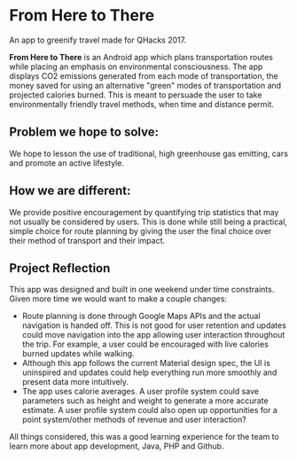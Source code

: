 # From Here to There

An app to greenify travel made for QHacks 2017.

**From Here to There** is an Android app which plans transportation routes while placing an emphasis on environmental consciousness. The app displays CO2 emissions generated from each mode of transportation, the money saved for using an alternative "green" modes of transportation and projected calories burned. This is meant to persuade the user to take environmentally friendly travel methods, when time and distance permit.

## Problem we hope to solve:  
We hope to lesson the use of traditional, high greenhouse gas emitting, cars and promote an active lifestyle. 
	
## How we are different:  
We provide positive encouragement by quantifying trip statistics that may not usually be considered by users. This is done while still being a practical, simple choice for route planning by giving the user the final choice over their method of transport and their impact.

## Project Reflection
This app was designed and built in one weekend under time constraints. Given more time we would want to make a couple changes:
* Route planning is done through Google Maps APIs and the actual navigation is handed off. This is not good for user retention and updates could move navigation into the app allowing user interaction throughout the trip. For example, a user could be encouraged with live calories burned updates while walking.
* Although this app follows the current Material design spec, the UI is uninspired and updates could help everything run more smoothly and present data more intuitively.
* The app uses calorie averages. A user profile system could save parameters such as height and weight to generate a more accurate estimate. A user profile system could also open up opportunities for a point system/other methods of revenue and user interaction?

All things considered, this was a good learning experience for the team to learn more about app development, Java, PHP and Github.